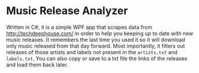 # Music Release Analyzer
Written in C#, it is a simple WPF app that scrapes data from http://techdeephouse.com/ in order to help you keeping up to date with new music releases. It remembers the last time you used it so it will download only music released from that day forward. Most importantly, it filters out releases of those artists and labels not present in the `artists.txt` and `labels.txt`. You can also copy or save to a txt file the links of the releases and load them back later.
